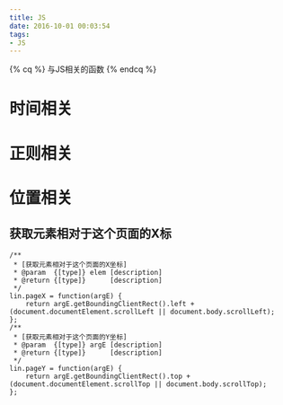 ```yaml
---
title: JS
date: 2016-10-01 00:03:54
tags: 
- JS
---
```

{% cq %} 与JS相关的函数 {% endcq %}
<!--more-->
# 时间相关
# 正则相关
# 位置相关
## 获取元素相对于这个页面的X标
```
/**
 * [获取元素相对于这个页面的X坐标]
 * @param  {[type]} elem [description]
 * @return {[type]}      [description]
 */
lin.pageX = function(argE) {
    return argE.getBoundingClientRect().left + (document.documentElement.scrollLeft || document.body.scrollLeft);
};
/**
 * [获取元素相对于这个页面的Y坐标]
 * @param  {[type]} argE [description]
 * @return {[type]}      [description]
 */
lin.pageY = function(argE) {
    return argE.getBoundingClientRect().top + (document.documentElement.scrollTop || document.body.scrollTop);
};
```




